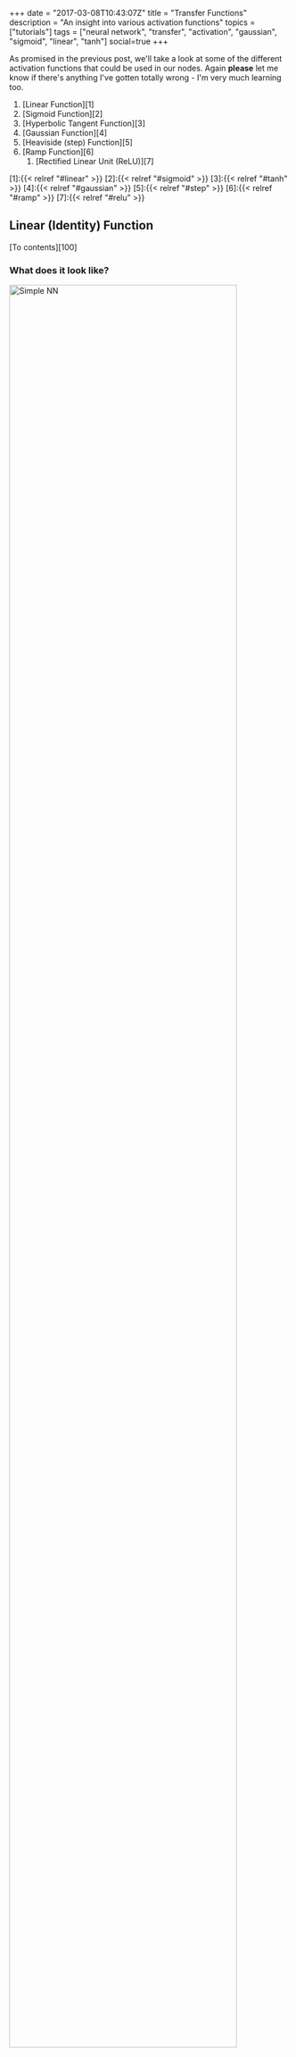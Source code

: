 +++
date = "2017-03-08T10:43:07Z"
title = "Transfer Functions"
description = "An insight into various activation functions"
topics = ["tutorials"]
tags = ["neural network", "transfer", "activation", "gaussian", "sigmoid", "linear", "tanh"]
social=true
+++

As promised in the previous post, we'll take a look at some of the different activation functions that could be used in our nodes. Again **please** let me know if there's anything I've gotten totally wrong - I'm very much learning too.

<div id="toctop"></div>

1. [Linear Function][1]
2. [Sigmoid Function][2]
3. [Hyperbolic Tangent Function][3]
4. [Gaussian Function][4]
5. [Heaviside (step) Function][5]
6. [Ramp Function][6]
	1. [Rectified Linear Unit (ReLU)][7]

[1]:{{< relref "#linear" >}}
[2]:{{< relref "#sigmoid" >}}
[3]:{{< relref "#tanh" >}}
[4]:{{< relref "#gaussian" >}}
[5]:{{< relref "#step" >}}
[6]:{{< relref "#ramp" >}}
[7]:{{< relref "#relu" >}}

<h2 id="linear"> Linear (Identity) Function </h2>

[To contents][100]

### What does it look like?

<div  id="fig1" class="figure_container">
		<div class="figure_images">
		<img title="Simple NN" src="/img/transferFunctions/linear.png" width="90%"><img title="Simple NN" src="/img/transferFunctions/dlinear.png" width="90%">
		</div>
		<div class="figure_caption">
			<font color="blue">Figure 1</font>: The linear function (left) and its derivative (right)
		</div>
</div>


### Formulae

<div>$$
f \left( x_{i} \right) = x_{i}
$$</div>

### Python Code

```python
def linear(x, Derivative=False):
    if not Derivative:
        return x
    else:
        return 1.0
```

### Why is it used?

If there's a situation where we want a node to give its output without applying any thresholds, then the identity (or linear) function is the way to go.

Hopefully you can see why it is used in the final output layer nodes as we only want these nodes to do the $ \text{input} \times \text{weight}$ operations before giving us its answer without any further modifications.

<font color="blue">

**Note:** The linear function is not used in the hidden layers. We must use non-linear transfer functions in the hidden layer nodes or else the output will only ever end up being a linearly separable solution.

</font>

<br>

---

<h2 id="sigmoid"> The Sigmoid (or Fermi) Function </h2>

[To contents][100]

### What does it look like?


<div  id="fig2" class="figure_container">
		<div class="figure_images">
		<img title="Simple NN" src="/img/transferFunctions/sigmoid.png" width="90%"><img title="Simple NN" src="/img/transferFunctions/dsigmoid.png" width="90%">
		</div>
		<div class="figure_caption">
			<font color="blue">Figure 2</font>: The sigmoid function (left) and its derivative (right)
		</div>
</div>

### Formulae

<div >$$
f\left(x_{i} \right) = \frac{1}{1 + e^{  - x_{i}  }}, \ \
f^{\prime}\left( x_{i} \right) = \sigma(x_{i}) \left( 1 -  \sigma(x_{i}) \right)
$$</div>

### Python Code

```python
def sigmoid(x,Derivative=False):
    if not Derivative:
        return 1 / (1 + np.exp (-x))
    else:
        out = sigmoid(x)
        return out * (1 - out)
```



### Why is it used?

This function maps the input to a value between 0 and 1 (but not equal to 0 or 1). This means the output from the node will be a high signal (if the input is positive) or a low one (if the input is negative). This function is often chosen as it is one of the easiest to hard-code in terms of its derivative. The simplicity of its derivative allows us to efficiently perform back propagation without using any fancy packages or approximations. The fact that this function is smooth, continuous (differentiable), monotonic and bounded means that back propagation will work well.

The sigmoid's natural threshold is 0.5, meaning that any input that maps to a value above 0.5 will be considered high (or 1) in binary terms.


<br>

---

<h2 id="tanh"> Hyperbolic Tangent Function ( $\tanh(x)$ ) </h2>

[To contents][100]

### What does it look like?

<div  id="fig3" class="figure_container">
		<div class="figure_images">
		<img title="Simple NN" src="/img/transferFunctions/tanh.png" width="90%"><img title="Simple NN" src="/img/transferFunctions/dtanh.png" width="90%">
		</div>
		<div class="figure_caption">
			<font color="blue">Figure 3</font>: The hyperbolic tangent function (left) and its derivative (right)
		</div>
</div>

### Formulae

<div >$$
f\left(x_{i} \right) = \tanh\left(x_{i}\right),
f^{\prime}\left(x_{i} \right) = 1 - \tanh\left(x_{i}\right)^{2}
$$</div>

### Why is it used?

This is a very similar function to the previous sigmoid function and has much of the same properties: even its derivative is straight forward to compute. However, this function allows us to map the input to any value between -1 and 1 (but not inclusive of those). In effect, this allows us to apply a plenalty to the node (negative) rather than just have the node not fire at all. It also gives us a larger range of output to play with in the positive end of the scale meaning finer adjustments can be made.

This function has a natural threshold of 0, meaning that any input which maps to a value greater than 0 is considered high (or 1) in binary terms.

Again, the fact that this function is smooth, continuous (differentiable), monotonic and bounded means that back propagation will work well. The subsequent functions don't all have these properties which makes them more difficult to use in back propagation (though it is done).
<br>

---

## What's the difference between the sigmoid and hyperbolic tangent?

They both achieve a similar mapping, are both continuous, smooth, monotonic and differentiable, but give out different values. For a sigmoid function, a large negative input generates an almost zero output. This lack of output will affect all subsequent weights in the network which may not be desirable - effectively stopping the next nodes from learning. In contrast, the $\tanh$ function supplies -1 for negative values, maintaining the output of the node and allowing subsequent nodes to learn from it.

---

<h2 id="gaussian"> Gaussian Function </h2>

[To contents][100]

### What does it look like?

<div  id="fig4" class="figure_container">
		<div class="figure_images">
		<img title="Simple NN" src="/img/transferFunctions/gaussian.png" width="90%"><img title="Simple NN" src="/img/transferFunctions/dgaussian.png" width="90%">
		</div>
		<div class="figure_caption">
			<font color="blue">Figure 4</font>: The gaussian function (left) and its derivative (right)
		</div>
</div>

### Formulae

<div >$$
f\left( x_{i}\right ) = e^{ -x_{i}^{2}}, \ \
f^{\prime}\left( x_{i}\right ) = - 2x e^{ - x_{i}^{2}}
$$</div>

### Python Code

```python
def gaussian(x, Derivative=False):
    if not Derivative:
        return np.exp(-x**2)
    else:
        return -2 * x * np.exp(-x**2)
```

### Why is it used?

The gaussian function is an even function, thus is gives the same output for equally positive and negative values of input. It gives its maximal output when there is no input and has decreasing output with increasing distance from zero. We can perhaps imagine this function is used in a node where the input feature is less likely to contribute to the final result.

<br>

---

<h2 id="step"> Step (or Heaviside) Function </h2>

[To contents][100]

### What does it look like?

<div  id="fig5" class="figure_container">
		<div class="figure_images">
		<img title="Simple NN" src="/img/transferFunctions/step.png" width="90%">
		</div>
		<div class="figure_caption">
			<font color="blue">Figure 5</font>: The Heaviside function (left) and its derivative (right)
		</div>
</div>

### Formulae

<div>$$
    f(x)= 
\begin{cases}
\begin{align}
    0  \ &: \ x_{i} \leq T\\
    1 \ &: \ x_{i} > T\\
    \end{align}
\end{cases}
$$</div>

### Why is it used?

Some cases call for a function which applies a hard thresold: either the output is precisely a single value, or not. The other functions we've looked at have an intrinsic probablistic output to them i.e. a higher output in decimal format implying a greater probability of being 1 (or a high output). The step function does away with this opting for a definite high or low output depending on some threshold on the input $T$.

However, the step-function is discontinuous and therefore non-differentiable (its derivative is the Dirac-delta function). Therefore use of this function in practice is not done with back-propagation.

<br>

---

<h2 id="ramp"> Ramp Function </h2>

[To contents][100]

### What does it look like?

<div  id="fig6" class="figure_container">
		<div class="figure_images">
		<img title="Simple NN" src="/img/transferFunctions/ramp.png" width="90%"><img title="Simple NN" src="/img/transferFunctions/dramp.png" width="90%">
		</div>
		<div class="figure_caption">
			<font color="blue">Figure 6</font>: The ramp function (left) and its derivative (right) with $T1=-2$ and $T2=3$.
		</div>
</div>


### Formulae

<div>$$
    f(x)= 
\begin{cases}
\begin{align}
    0 \ &: \ x_{i} \leq T_{1}\\[0.5em]
    \frac{\left( x_{i} - T_{1} \right)}{\left( T_{2} - T_{1} \right)} \ &: \ T_{1} \leq x_{i} \leq T_{2}\\[0.5em]
    1 \ &: \ x_{i} > T_{2}\\
    \end{align}
\end{cases}
$$</div>

### Python Code

```python
def ramp(x, Derivative=False, T1=0, T2=np.max(x)):
    out = np.ones(x.shape)
    ids = ((x < T1) | (x > T2))
    if not Derivative:
        out = ((x - T1)/(T2-T1))
        out[(x < T1)] = 0
        out[(x > T2)] = 1
        return out
    else:
        out[ids]=0
        return out
```

### Why is it used?

The ramp function is a truncated version of the linear function. From its shape, the ramp function looks like a more definitive version of the sigmoid function in that its maps a range of inputs to outputs over the range (0 1) but this time with definitive cut off points $T1$ and $T2$. This gives the function the ability to fire the node very definitively above a threshold, but still have some uncertainty in the lower regions. It may not be common to see $T1$ in the negative region unless the ramp is equally distributed about $0$.

<h3 id="relu"> 6.1 Rectified Linear Unit (ReLU) </h3>

There is a popular, special case of the ramp function in use in the powerful _convolutional neural network_ (CNN) architecture called a _**Re**ctifying **L**inear **U**nit_ (ReLU). In a ReLU, $T1=0$ and $T2$ is the maximum of the input giving a linear function with no negative values as below:

<div  id="fig7" class="figure_container">
		<div class="figure_images">
		<img title="Simple NN" src="/img/transferFunctions/relu.png" width="90%"><img title="Simple NN" src="/img/transferFunctions/drelu.png" width="90%">
		</div>
		<div class="figure_caption">
			<font color="blue">Figure 7</font>: The Rectified Linear Unit (ReLU) (left) with its derivative (right).
		</div>
</div>

and in Python:

```python
def relu(x, Derivative=False):
    if not Derivative:
        return np.maximum(0,x)
    else:
        out = np.ones(x.shape)
        out[(x < 0)]=0
        return out
```

[100]:{{< relref "#toctop" >}}
